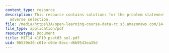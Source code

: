 ```yaml
---
content_type: resource
description: This resource contains solutions for the problem statements related to
  adverse selection.
file: /media/https%3A/open-learning-course-data-rc.s3.amazonaws.com/14-41-public-finance-and-public-policy-fall-2010/96539e36c01ec0de8eccd6b9543ea35d_MIT14_41F10_pset03_sol.pdf
file_type: application/pdf
resourcetype: Document
title: MIT14_41F10_pset03_sol.pdf
uid: 96539e36-c01e-c0de-8ecc-d6b9543ea35d
---
```

